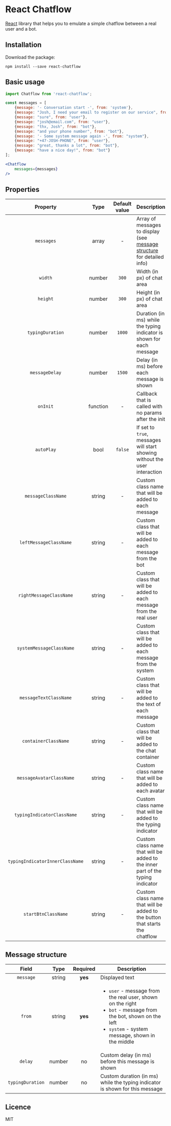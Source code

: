 # React Chatflow
[React](https://github.com/facebook/react) library that helps you to emulate a simple chatflow between a real user and a bot.

## Installation

Download the package:
```
npm install --save react-chatflow
```

## Basic usage

```jsx
import Chatflow from 'react-chatflow';

const messages = [
    {message: '- Conversation start -', from: 'system'},
    {message: "Josh, I need your email to register on our service", from: "bot"},
    {message: "sure", from: "user"},
    {message: "josh@email.com", from: "user"},
    {message: "thx, Josh", from: "bot"},
    {message: "and your phone number", from: "bot"},
    {message: '- Some system message again -', from: "system"},
    {message: "+47-JOSH-PHONE", from: "user"},
    {message: "great, thanks a lot", from: "bot"},
    {message: "have a nice day!", from: "bot"}
];

<Chatflow
    messages={messages}
/>
```

## Properties

| Property | Type | Default value | Description |
|:--------:|:----:|:-------------:|-------------|
| `messages` | array | - | Array of messages to display (see [message structure](#message-structure) for detailed info) |
| `width` | number | `300` | Width (in px) of chat area |
| `height` | number | `300` | Height (in px) of chat area |
| `typingDuration` | number | `1000` | Duration (in ms) while the typing indicator is shown for each message |
| `messageDelay` | number | `1500` | Delay (in ms) before each message is shown |
| `onInit` | function | - | Callback that is called with no params after the init |
| `autoPlay` | bool | `false` | If set to `true`, messages will start showing without the user interaction |
| `messageClassName` | string | - | Custom class name that will be added to each message |
| `leftMessageClassName` | string | - | Custom class that will be added to each message from the bot |
| `rightMessageClassName` | string | - | Custom class that will be added to each message from the real user |
| `systemMessageClassName` | string | - | Custom class that will be added to each message from the system |
| `messageTextClassName` | string | - | Custom class that will be added to the text of each message |
| `containerClassName` | string | - | Custom class that will be added to the chat container |
| `messageAvatarClassName` | string | - | Custom class name that will be added to each avatar |
| `typingIndicatorClassName` | string | - | Custom class name that will be added to the typing indicator |
| `typingIndicatorInnerClassName` | string | - | Custom class name that will be added to the inner part of the typing indicator |
| `startBtnClassName` | string | - | Custom class name that will be added to the button that starts the chatflow |

## Message structure

| Field | Type | Required | Description |
|:-----:|:----:|:--------:|-------------|
| `message` | string | **yes** | Displayed text |
| `from` | string | **yes** |<ul><li><code>user</code> - message from the real user, shown on the right</li><li><code>bot</code> - message from the bot, shown on the left</li><li><code>system</code> - system message, shown in the middle</li></ul> |
| `delay` | number | no | Custom delay (in ms) before this message is shown |
| `typingDuration` | number | no | Custom duration (in ms) while the typing indicator is shown for this message |

## Licence
MIT
